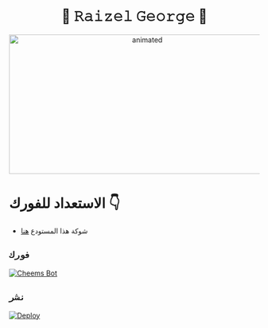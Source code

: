 

<h1 align="center">🔱 𝚁𝚊𝚒𝚣𝚎𝚕 𝙶𝚎𝚘𝚛𝚐𝚎 🔱<br></h1>
<p align="center">
<img src="https://telegra.ph/file/39272916fd98efa5fec86.jpg" alt="animated" width="540" height="280" />


# الاستعداد للفورك 👇

- شوكة هذا المستودع [هنا](https://github.com/DGXeon/CheemsBot-MD4/fork)

## `فورك`
[![Cheems Bot](https://repl.it/badge/github/quiec/whatsasena)](https://replit.com/@DGXeon/Cheems-Bot-Multi-Device-Qr-Code-Generator?output%20only=1&lite=1#index.js)


## `نشر`

[![Deploy](https://www.herokucdn.com/deploy/button.svg)](https://dashboard.heroku.com/new?template=https://github.com/Raizel-2023/CheemsBot-MD4)


